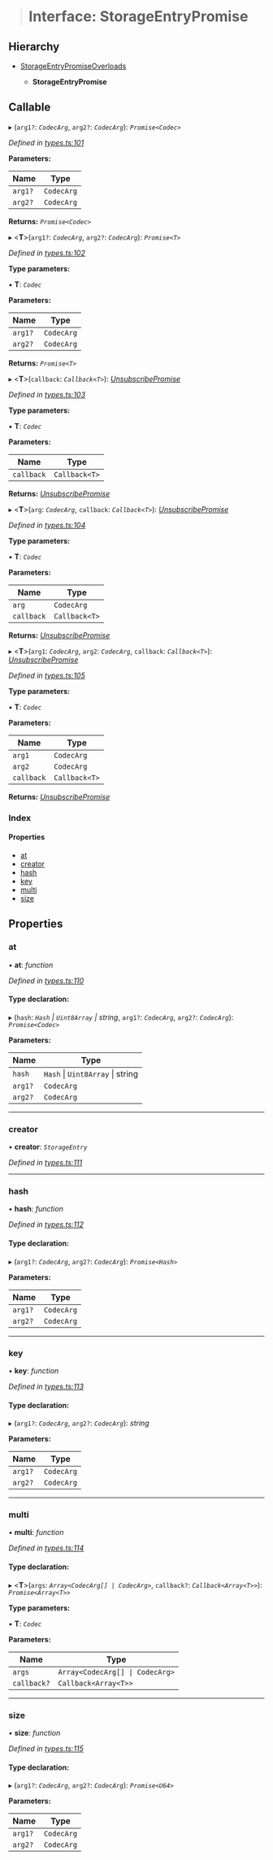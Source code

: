 > # Interface: StorageEntryPromise

## Hierarchy

* [StorageEntryPromiseOverloads](_types_.storageentrypromiseoverloads.md)

  * **StorageEntryPromise**

## Callable

▸ (`arg1?`: *`CodecArg`*, `arg2?`: *`CodecArg`*): *`Promise<Codec>`*

*Defined in [types.ts:101](https://github.com/polkadot-js/api/blob/c47ed58/packages/api/src/types.ts#L101)*

**Parameters:**

Name | Type |
------ | ------ |
`arg1?` | `CodecArg` |
`arg2?` | `CodecArg` |

**Returns:** *`Promise<Codec>`*

▸ <**T**>(`arg1?`: *`CodecArg`*, `arg2?`: *`CodecArg`*): *`Promise<T>`*

*Defined in [types.ts:102](https://github.com/polkadot-js/api/blob/c47ed58/packages/api/src/types.ts#L102)*

**Type parameters:**

▪ **T**: *`Codec`*

**Parameters:**

Name | Type |
------ | ------ |
`arg1?` | `CodecArg` |
`arg2?` | `CodecArg` |

**Returns:** *`Promise<T>`*

▸ <**T**>(`callback`: *`Callback<T>`*): *[UnsubscribePromise](../modules/_types_.md#unsubscribepromise)*

*Defined in [types.ts:103](https://github.com/polkadot-js/api/blob/c47ed58/packages/api/src/types.ts#L103)*

**Type parameters:**

▪ **T**: *`Codec`*

**Parameters:**

Name | Type |
------ | ------ |
`callback` | `Callback<T>` |

**Returns:** *[UnsubscribePromise](../modules/_types_.md#unsubscribepromise)*

▸ <**T**>(`arg`: *`CodecArg`*, `callback`: *`Callback<T>`*): *[UnsubscribePromise](../modules/_types_.md#unsubscribepromise)*

*Defined in [types.ts:104](https://github.com/polkadot-js/api/blob/c47ed58/packages/api/src/types.ts#L104)*

**Type parameters:**

▪ **T**: *`Codec`*

**Parameters:**

Name | Type |
------ | ------ |
`arg` | `CodecArg` |
`callback` | `Callback<T>` |

**Returns:** *[UnsubscribePromise](../modules/_types_.md#unsubscribepromise)*

▸ <**T**>(`arg1`: *`CodecArg`*, `arg2`: *`CodecArg`*, `callback`: *`Callback<T>`*): *[UnsubscribePromise](../modules/_types_.md#unsubscribepromise)*

*Defined in [types.ts:105](https://github.com/polkadot-js/api/blob/c47ed58/packages/api/src/types.ts#L105)*

**Type parameters:**

▪ **T**: *`Codec`*

**Parameters:**

Name | Type |
------ | ------ |
`arg1` | `CodecArg` |
`arg2` | `CodecArg` |
`callback` | `Callback<T>` |

**Returns:** *[UnsubscribePromise](../modules/_types_.md#unsubscribepromise)*

### Index

#### Properties

* [at](_types_.storageentrypromise.md#at)
* [creator](_types_.storageentrypromise.md#creator)
* [hash](_types_.storageentrypromise.md#hash)
* [key](_types_.storageentrypromise.md#key)
* [multi](_types_.storageentrypromise.md#multi)
* [size](_types_.storageentrypromise.md#size)

## Properties

###  at

• **at**: *function*

*Defined in [types.ts:110](https://github.com/polkadot-js/api/blob/c47ed58/packages/api/src/types.ts#L110)*

#### Type declaration:

▸ (`hash`: *`Hash` | `Uint8Array` | string*, `arg1?`: *`CodecArg`*, `arg2?`: *`CodecArg`*): *`Promise<Codec>`*

**Parameters:**

Name | Type |
------ | ------ |
`hash` | `Hash` \| `Uint8Array` \| string |
`arg1?` | `CodecArg` |
`arg2?` | `CodecArg` |

___

###  creator

• **creator**: *`StorageEntry`*

*Defined in [types.ts:111](https://github.com/polkadot-js/api/blob/c47ed58/packages/api/src/types.ts#L111)*

___

###  hash

• **hash**: *function*

*Defined in [types.ts:112](https://github.com/polkadot-js/api/blob/c47ed58/packages/api/src/types.ts#L112)*

#### Type declaration:

▸ (`arg1?`: *`CodecArg`*, `arg2?`: *`CodecArg`*): *`Promise<Hash>`*

**Parameters:**

Name | Type |
------ | ------ |
`arg1?` | `CodecArg` |
`arg2?` | `CodecArg` |

___

###  key

• **key**: *function*

*Defined in [types.ts:113](https://github.com/polkadot-js/api/blob/c47ed58/packages/api/src/types.ts#L113)*

#### Type declaration:

▸ (`arg1?`: *`CodecArg`*, `arg2?`: *`CodecArg`*): *string*

**Parameters:**

Name | Type |
------ | ------ |
`arg1?` | `CodecArg` |
`arg2?` | `CodecArg` |

___

###  multi

• **multi**: *function*

*Defined in [types.ts:114](https://github.com/polkadot-js/api/blob/c47ed58/packages/api/src/types.ts#L114)*

#### Type declaration:

▸ <**T**>(`args`: *`Array<CodecArg[] | CodecArg>`*, `callback?`: *`Callback<Array<T>>`*): *`Promise<Array<T>>`*

**Type parameters:**

▪ **T**: *`Codec`*

**Parameters:**

Name | Type |
------ | ------ |
`args` | `Array<CodecArg[] \| CodecArg>` |
`callback?` | `Callback<Array<T>>` |

___

###  size

• **size**: *function*

*Defined in [types.ts:115](https://github.com/polkadot-js/api/blob/c47ed58/packages/api/src/types.ts#L115)*

#### Type declaration:

▸ (`arg1?`: *`CodecArg`*, `arg2?`: *`CodecArg`*): *`Promise<U64>`*

**Parameters:**

Name | Type |
------ | ------ |
`arg1?` | `CodecArg` |
`arg2?` | `CodecArg` |